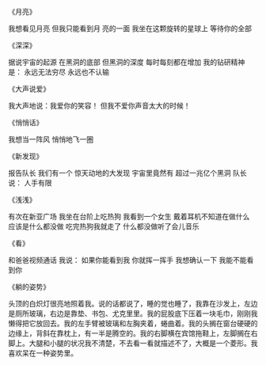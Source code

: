 《月亮》

我想看见月亮
但我只能看到月
亮的一面
我坐在这颗旋转的星球上
等待你的全部



《深深》

据说宇宙的起源
在黑洞的底部
但黑洞的深度
每时每刻都在增加
我的钻研精神是：
永远无法穷尽
永远也不认输



《大声说爱》

我大声地说：我爱你的笑容！
但我不爱你声音太大的时候！



《悄悄话》

我想当一阵风
悄悄地飞一圈



《新发现》

报告队长
我们有一个
惊天动地的大发现
宇宙里竟然有
超过一兆亿个黑洞
队长说：
人手有限



《浅浅》

有次在新亚广场
我坐在台阶上吃热狗
我看到一个女生
戴着耳机不知道在做什么
应该是什么都没做
吃完热狗我就走了
什么都没做听了会儿音乐



《看》

和爸爸视频通话
我说：
如果你能看到我
你就挥一挥手
我想确认一下
我能不能看到你



《躺的姿势》

头顶的白炽灯很亮地照着我。说的话都说了，睡的觉也睡了，我靠在沙发上，左边是厕所玻璃，右边是靠垫、书包、尤克里里。我的屁股底下压着一块毛巾，刚刚我懒得把它放回去。我的左手臂被玻璃和左胸夹着，蜷曲着。我的头搁在窗台硬硬的边缘上，背斜在靠枕上，有一半是腾空的。我的右脚横在宾馆拖鞋上，左脚搁在右脚上。大腿和小腿的状况我不清楚，不去看一看就描述不了，大概是一个菱形。我喜欢呆在一种姿势里。